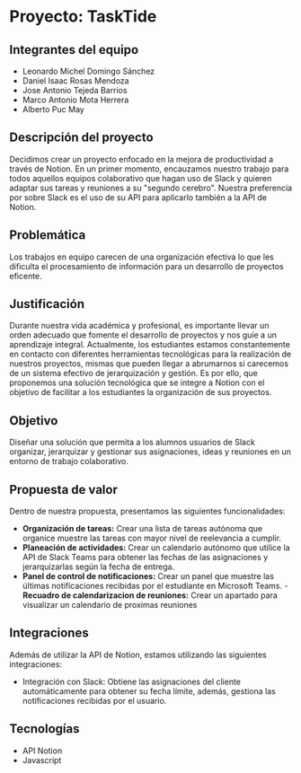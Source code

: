 # Proyecto: TaskTide

## Integrantes del equipo
- Leonardo Michel Domingo Sánchez
- Daniel Isaac Rosas Mendoza
- Jose Antonio Tejeda Barrios
- Marco Antonio Mota Herrera
- Alberto Puc May

## Descripción del proyecto
Decidimos crear un proyecto enfocado en la mejora de productividad a través de Notion. En un primer momento, encauzamos nuestro trabajo para todos aquellos equipos colaborativo que hagan uso de  Slack y quieren adaptar sus tareas y reuniones a su "segundo cerebro". Nuestra preferencia por sobre Slack es el uso de su API para aplicarlo también a la API de Notion.

## Problemática
Los trabajos en equipo carecen de una organización efectiva lo que les dificulta el procesamiento de información para un desarrollo de proyectos eficente.

## Justificación
Durante nuestra vida académica y profesional, es importante llevar un orden adecuado que fomente el desarrollo de proyectos y nos guíe a un aprendizaje integral. Actualmente, los estudiantes estamos constantemente en contacto con diferentes herramientas tecnológicas para la realización de nuestros proyectos, mismas que pueden llegar a abrumarnos si carecemos de un sistema efectivo de jerarquización y gestión. Es por ello, que proponemos una solución tecnológica que se integre a Notion con el objetivo de facilitar a los estudiantes la organización de sus proyectos.

## Objetivo
Diseñar una solución que permita a los alumnos usuarios de Slack organizar, jerarquizar y gestionar sus asignaciones, ideas y reuniones en un entorno de trabajo colaborativo.

## Propuesta de valor
Dentro de nuestra propuesta, presentamos las siguientes funcionalidades:
- **Organización de tareas:** Crear una lista de tareas autónoma que organice muestre las tareas con mayor nivel de reelevancia a cumplir.
- **Planeación de actividades:** Crear un calendario autónomo que utilice la API de Slack Teams para obtener las fechas de las asignaciones y jerarquizarlas según la fecha de entrega.
- **Panel de control de notificaciones:** Crear un panel que muestre las últimas notificaciones recibidas por el estudiante en Microsoft Teams.
-**Recuadro de calendarizacion de reuniones:** Crear un apartado para visualizar un calendario de proximas reuniones 

## Integraciones
Además de utilizar la API de Notion, estamos utilizando las siguientes integraciones:
- Integración con Slack: Obtiene las asignaciones del cliente automáticamente para obtener su fecha límite, además, gestiona las notificaciones recibidas por el usuario.

## Tecnologías
- API Notion
- Javascript

